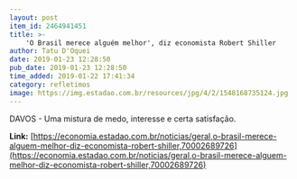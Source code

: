 ```yaml
---
layout: post
item_id: 2464941451
title: >-
    'O Brasil merece alguém melhor', diz economista Robert Shiller
author: Tatu D'Oquei
date: 2019-01-23 12:28:50
pub_date: 2019-01-23 12:28:50
time_added: 2019-01-22 17:41:34
category: refletimos
image: https://img.estadao.com.br/resources/jpg/4/2/1548168735124.jpg
---
```


DAVOS - Uma mistura de medo, interesse e certa satisfação.

**Link:** [https://economia.estadao.com.br/noticias/geral,o-brasil-merece-alguem-melhor-diz-economista-robert-shiller,70002689726](https://economia.estadao.com.br/noticias/geral,o-brasil-merece-alguem-melhor-diz-economista-robert-shiller,70002689726)

